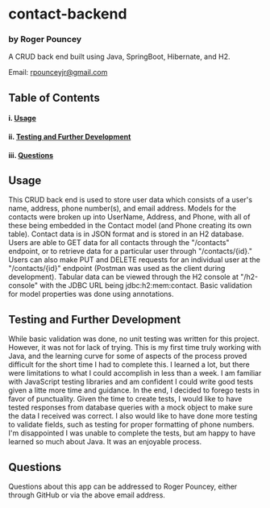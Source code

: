 # contact-backend

### **by Roger Pouncey** 

A CRUD back end built using Java, SpringBoot, Hibernate, and H2.


Email: rpounceyjr@gmail.com

## **Table of Contents** 

#### i. [Usage](#usage)

#### ii. [Testing and Further Development](#testing)

#### iii. [Questions](#questions)



## **Usage** <a name="usage"></a>
This CRUD back end is used to store user data which consists of a user's name, address, phone number(s), and email address.  Models for the contacts were broken up into UserName, Address, and Phone, with all of these being embedded in the Contact model (and Phone creating its own table).  Contact data is in JSON format and is stored in an H2 database.  Users are able to GET data for all contacts through the "/contacts" endpoint, or to retrieve data for a particular user through "/contacts/{id}."  Users can also make PUT and DELETE requests for an individual user at the "/contacts/{id}" endpoint (Postman was used as the client during development).  Tabular data can be viewed through the H2 console at "/h2-console" with the JDBC URL being jdbc:h2:mem:contact.  Basic validation for model properties was done using annotations.

## **Testing and Further Development** <a name="testing"></a>
While basic validation was done, no unit testing was written for this project.  However, it was not for lack of trying.  This is my first time truly working with Java, and the learning curve for some of aspects of the process proved difficult for the short time I had to complete this. I learned a lot, but there were limitations to what I could accomplish in less than a week.  I am familiar with JavaScript testing libraries and am confident I could write good tests given a litte more time and guidance.  In the end, I decided to forego tests in favor of punctuality.  Given the time to create tests, I would like to have tested responses from database queries with a mock object to make sure the data I received was correct.  I also would like to have done more testing to validate fields, such as testing for proper formatting of phone numbers.  I'm disappointed I was unable to complete the tests, but am happy to have learned so much about Java.  It was an enjoyable process.

## **Questions** <a name="questions"></a>

Questions about this app can be addressed to Roger Pouncey, either through GitHub or via the above email address.
